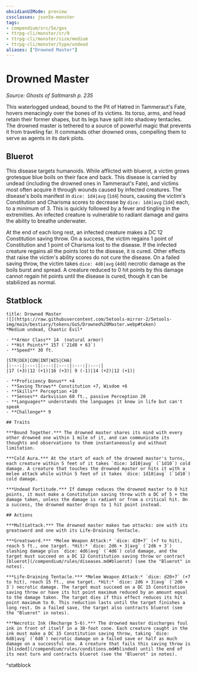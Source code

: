 ```yaml
---
obsidianUIMode: preview
cssclasses: json5e-monster
tags:
- compendium/src/5e/gos
- ttrpg-cli/monster/cr/9
- ttrpg-cli/monster/size/medium
- ttrpg-cli/monster/type/undead
aliases: ["Drowned Master"]
---
```

# Drowned Master
*Source: Ghosts of Saltmarsh p. 235*  

This waterlogged undead, bound to the Pit of Hatred in Tammeraut's Fate, hovers menacingly over the bones of its victims. Its torso, arms, and head retain their former shapes, but its legs have split into shadowy tentacles. The drowned master is tethered to a source of powerful magic that prevents it from traveling far. It commands other drowned ones, compelling them to serve as agents in its dark plots.

## Bluerot

This disease targets humanoids. While afflicted with bluerot, a victim grows grotesque blue boils on their face and back. This disease is carried by undead (including the drowned ones in Tammeraut's Fate), and victims most often acquire it through wounds caused by infected creatures. The disease's boils manifest in `dice: 1d4|avg` (`1d4`) hours, causing the victim's Constitution and Charisma scores to decrease by `dice: 1d4|avg` (`1d4`) each, to a minimum of 3. This is quickly followed by a fever and tingling in the extremities. An infected creature is vulnerable to radiant damage and gains the ability to breathe underwater.

At the end of each long rest, an infected creature makes a DC 12 Constitution saving throw. On a success, the victim regains 1 point of Constitution and 1 point of Charisma lost to the disease. If the infected creature regains all the points lost to the disease, it is cured. Other effects that raise the victim's ability scores do not cure the disease. On a failed saving throw, the victim takes `dice: 4d8|avg` (`4d8`) necrotic damage as the boils burst and spread. A creature reduced to 0 hit points by this damage cannot regain hit points until the disease is cured, though it can be stabilized as normal.

## Statblock

```ad-statblock
title: Drowned Master
![](https://raw.githubusercontent.com/5etools-mirror-2/5etools-img/main/bestiary/tokens/GoS/Drowned%20Master.webp#token)
*Medium undead, Chaotic Evil*

- **Armor Class** 14  (natural armor)
- **Hit Points** 157 (`21d8 + 63`)
- **Speed** 30 ft.

|STR|DEX|CON|INT|WIS|CHA|
|:---:|:---:|:---:|:---:|:---:|:---:|
|17 (+3)|12 (+1)|16 (+3)| 9 (-1)|14 (+2)|12 (+1)|

- **Proficiency Bonus** +4
- **Saving Throws** Constitution +7, Wisdom +6
- **Skills** Perception +10
- **Senses** darkvision 60 ft., passive Perception 20
- **Languages** understands the languages it knew in life but can't speak
- **Challenge** 9

## Traits

***Bound Together.*** The drowned master shares its mind with every other drowned one within 1 mile of it, and can communicate its thoughts and observations to them instantaneously and without limitation.

***Cold Aura.*** At the start of each of the drowned master's turns, each creature within 5 feet of it takes `dice: 1d10|avg` (`1d10`) cold damage. A creature that touches the drowned master or hits it with a melee attack while within 5 feet of it takes `dice: 1d10|avg` (`1d10`) cold damage.

***Undead Fortitude.*** If damage reduces the drowned master to 0 hit points, it must make a Constitution saving throw with a DC of 5 + the damage taken, unless the damage is radiant or from a critical hit. On a success, the drowned master drops to 1 hit point instead.

## Actions

***Multiattack.*** The drowned master makes two attacks: one with its greatsword and one with its Life-Draining Tentacle.

***Greatsword.*** *Melee Weapon Attack:* `dice: d20+7` (+7 to hit), reach 5 ft., one target. *Hit:* `dice: 2d6 + 3|avg` (`2d6 + 3`) slashing damage plus `dice: 4d6|avg` (`4d6`) cold damage, and the target must succeed on a DC 12 Constitution saving throw or contract [bluerot](/compendium/rules/diseases.md#bluerot) (see the "Bluerot" in notes).

***Life-Draining Tentacle.*** *Melee Weapon Attack:* `dice: d20+7` (+7 to hit), reach 15 ft., one target. *Hit:* `dice: 2d6 + 3|avg` (`2d6 + 3`) necrotic damage. The target must succeed on a DC 15 Constitution saving throw or have its hit point maximum reduced by an amount equal to the damage taken. The target dies if this effect reduces its hit point maximum to 0. This reduction lasts until the target finishes a long rest. On a failed save, the target also contracts bluerot (see the "Bluerot" in notes).

***Necrotic Ink (Recharge 5-6).*** The drowned master discharges foul ink in front of itself in a 30-foot cone. Each creature caught in the ink must make a DC 15 Constitution saving throw, taking `dice: 6d8|avg` (`6d8`) necrotic damage on a failed save or half as much damage on a successful one. A creature that fails this saving throw is [blinded](/compendium/rules/conditions.md#blinded) until the end of its next turn and contracts bluerot (see the "Bluerot" in notes).
```
^statblock